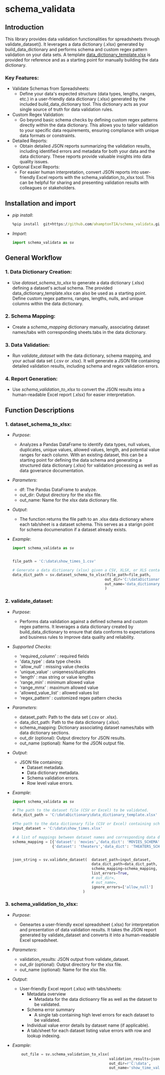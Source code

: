 # schema_validata

## Introduction
This library provides data validation functionalities for spreadsheets through validate_dataset(). It leverages a data dictionary (.xlsx) generated by build_data_dictionary and performs schema and custom regex pattern validation on your data sets.
A template [data_dictionary_template.xlsx](data_dictionary_template.xlsx) is provided for reference and as a starting point for manually building the data dictionary. 

### Key Features:

  - Validate Schemas from Spreadsheets:
    - Define your data's expected structure (data types, lengths, ranges, etc.) in a user-friendly data dictionary (.xlsx) generated by the included build_data_dictionary tool. This dictionary acts as your single source of truth for data validation rules.
  - Custom Regex Validation:
    - Go beyond basic schema checks by defining custom regex patterns directly within the data dictionary. This allows you to tailor validation to your specific data requirements, ensuring compliance with unique data formats or constraints.
  - Detailed Reports:
    - Obtain detailed JSON reports summarizing the validation results, including identified errors and metadata for both your data and the data dictionary. These reports provide valuable insights into data quality issues.
  - Optional Excel Reports:
    - For easier human interpretation, convert JSON reports into user-friendly Excel reports with the schema_validation_to_xlsx tool. This can be helpful for sharing and presenting validation results with colleagues or stakeholders.

## Installation and import 
  - *pip install*:
    ``` cmd
    %pip install  git+https://github.com/ahamptonTIA/schema_validata.git
    ```
  - *Import*:
    ```python
    import schema_validata as sv

    ```
## General Workflow
### 1. Data Dictionary Creation:
  - Use *dataset_schema_to_xlsx* to generate a data dictionary (.xlsx) defining a dataset's actual schema. The provided data_dictionary_template.xlsx can also be used as a starting point.
Define custom regex patterns, ranges, lengths, nulls, and unique columns within the data dictionary.
### 2. Schema Mapping:
  - Create a *schema_mapping* dictionary manually, associating dataset names/tabs with corresponding sheets.tabs in the data dictionary.
### 3. Data Validation:
  - Run *validate_dataset* with the data dictionary, schema mapping, and your actual data set (.csv or .xlsx). It will generate a JSON file containing detailed validation results, including schema and regex validation errors.
### 4. Report Generation:
  - Use *schema_validation_to_xlsx* to convert the JSON results into a human-readable Excel report (.xlsx) for easier interpretation.

## Function Descriptions

### 1. dataset_schema_to_xlsx:

  - *Purpose*:
    - Analyzes a Pandas DataFrame to identify data types, null values, duplicates, unique values, allowed values, length, and potential value ranges for each column.  With an existing dataset, this can be a starting point for defining the data schema and generating a structured data dictionary (.xlsx) for validation processing as well as data goverance documentation.

  - *Parameters*:
    - df: The Pandas DataFrame to analyze.
    - out_dir: Output directory for the xlsx file.
    - out_name: Name for the xlsx data dictionary file.
      
  - *Output*:
    - The function returns the file path to an .xlsx data dictionary where each tab/sheet is a dataset schema.  This serves as a starign point for schema documenation if a dataset already exists. 

  - *Example*:
    ```python
    import schema_validata as sv
    
    
    file_path = 'C:\data\show_times_1.csv'
    
    # Generate a data dictionary (xlsx) given a CSV, XLSX, or XLS containing actual data
    data_dict_path = sv.dataset_schema_to_xlsx(file_path=file_path, 
                                              out_dir='C:\dataDictionary', 
                                              out_name='data_dictionary_template.xlsx'
                                              )
    ```
### 2. validate_dataset:

  - *Purpose*:
    - Performs data validation against a defined schema and custom regex patterns. It leverages a data dictionary created by build_data_dictionary to ensure that data conforms to expectations and business rules to improve data quality and reliability.
      
  - *Supported Checks*:
    - 'required_column' : required fields
    - 'data_type' : data type checks
    - 'allow_null' : missing value checks 
    - 'unique_value' : uniqeness/duplicates
    - 'length' : max string or value lengths 
    - 'range_min' :  minimum allowed value
    - 'range_mmx' :  maximum allowed value
    - 'allowed_value_list' : allowed values list
    - 'regex_pattern' : customized regex pattern checks
      
  - *Parameters*:
    - dataset_path: Path to the data set (.csv or .xlsx).
    - data_dict_path: Path to the data dictionary (.xlsx).
    - schema_mapping: Dictionary associating dataset names/tabs with data dictionary sections.
    - out_dir (optional): Output directory for JSON results.
    - out_name (optional): Name for the JSON output file.

  - *Output*:
    - JSON file containing:
      - Dataset metadata.
      - Data dictionary metadata.
      - Schema validation errors.
      - Row level value errors.


  - *Example*:

    ```python
    import schema_validata as sv
    
    # The path to the dataset file (CSV or Excel) to be validated.
    data_dict_path = 'C:\dataDictionary\data_dictionary_template.xlsx'
    
    #The path to the data dictionary file (CSV or Excel) containing schema and regex patterns.
    input_dataset = 'C:\data\show_times.xlsx'
    
    # A list of mappings between dataset names and corresponding data dictionary tab/sheet
    schema_mapping = [{'dataset': 'movies','data_dict': 'MOVIES_SCHEMA'},
                      {'dataset': 'theaters','data_dict': 'THEATERS_SCHEMA'}]
    
    
    json_string = sv.validate_dataset(  dataset_path=input_dataset, 
                                        data_dict_path=data_dict_path, 
                                        schema_mapping=schema_mapping,  
                                        list_errors=True,               # option to list out individual errors per row/value
                                        # out_dir=,                     # optional for saving an output .json file
                                        # out_name=,                    # optional for saving an output .json file
                                        ignore_errors=['allow_null']    # skip listing out every null record per row, provide overview counts only
                                    )
    ```

 
### 3. schema_validation_to_xlsx:

  - *Purpose*:
    - Geneartes a user-friendly excel spreadsheet (.xlsx) for interpretation and presentation of data validation results. It takes the JSON report generated by validate_dataset and converts it into a human-readable Excel spreadsheet.
      
  - *Parameters*:
    - validation_results: JSON output from validate_dataset.
    - out_dir (optional): Output directory for the xlsx file.
    - out_name (optional): Name for the xlsx file.

  - *Output*:
    - User-friendly Excel report (.xlsx) with tabs/sheets:
      - Metadata overview
        - Metadata for the data dictioanry file as well as the dataset to be validated.
      - Schema error summary
        - A single tab containing high level errors for each dataset to be validated.
      - Individual value error details by dataset name (if applicable).
      - A tab/sheet for each dataset listing value errors with row and lookup indexing. 

  - *Example*:
    
    ```python
        out_file = sv.schema_validation_to_xlsx(
                                                validation_results=json_string, 
                                                out_dir=r'C:\data', 
                                                out_name='show_time_validation')
    ```
